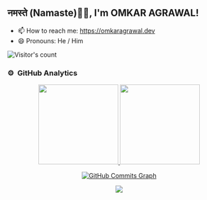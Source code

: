 <h2>नमस्ते (Namaste)🙏🏻, I'm OMKAR AGRAWAL!</h2>

- 📫 How to reach me: https://omkaragrawal.dev
- 😄 Pronouns: He / Him
<!--
**Omkaragrawal/Omkaragrawal** is a ✨ _special_ ✨ repository because its `README.md` (this file) appears on your GitHub profile.
https://github.com/anuraghazra/github-readme-stats
<p align="center">
   [![OMKAR AGRAWAL's wakatime stats](https://github-readme-stats.vercel.app/api/wakatime?username=omkaragrawal)](https://github.com/anuraghazra/github-readme-stats)
</p>

<p align="center"> 
  <img src="https://profile-counter.glitch.me/omkaragrawal/count.svg" alt="Visitor Count" />
</p>

Here are some ideas to get you started:

- 🔭 I’m currently working on ...
- 🌱 I’m currently learning ...
- 👯 I’m looking to collaborate on ...
- 🤔 I’m looking for help with ...
- 💬 Ask me about ...
- ⚡ Fun fact: ...
-->

<p align="center">
   
![Visitor's count](https://visitor-badge.glitch.me/badge?page_id=omkaragrawal.visitor-badge)

</p>


### ⚙️ &nbsp;GitHub Analytics

<p align="center">
<a href="https://github.com/Omkaragrawal">
  <img height="180em" src="https://github-readme-stats-eight-theta.vercel.app/api?username=omkaragrawal&show_icons=true&theme=algolia&include_all_commits=true&count_private=true"/>
  <img height="180em" src="https://github-readme-stats-eight-theta.vercel.app/api/top-langs/?username=omkaragrawal&layout=compact&langs_count=8&theme=algolia"/>
</a>
</p>

<p align="center">
<a href="http://www.github.com/Omkaragrawal" target="_blank"><img src="https://github-readme-activity-graph.vercel.app/graph?username=Omkaragrawal&bg_color=1c1917&color=ffffff&line=0891b2&point=ffffff&area_color=1c1917&area=true&hide_border=true&custom_title=GitHub%20Commits%20Graph" alt="GitHub Commits Graph" /></a>
</p>

<p align="center">
  <img alig src="https://github-profile-trophy.vercel.app/?username=omkaragrawal&theme=dracula&margin-w=15&no-frame=true" />
</p>

